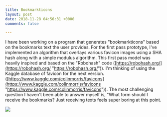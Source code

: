 ```yaml
---
title: Bookmarkticons
layout: post
date: 2018-11-28 04:56:31 +0000
comments: false

---
```

I have been working on a program that generates "bookmarkticons" based on the bookmarks text the user provides. For the first pass prototype, I've implemented an algorithm that overlays various favicon images using a SHA hash along with a simple modulus algorithm. This first pass model was heavily inspired and based on the "Robohash" code ([https://robohash.org/](https://robohash.org/ "https://robohash.org/")). I'm thinking of using the Kaggle database of favicon for the next version. ([https://www.kaggle.com/colinmorris/favicons](https://www.kaggle.com/colinmorris/favicons "https://www.kaggle.com/colinmorris/favicons")). The most challenging question I haven't been able to answer myself is, "What form should I receive the bookmarks? Just receiving texts feels super boring at this point.

![](/uploads/bookmarkticon.gif)